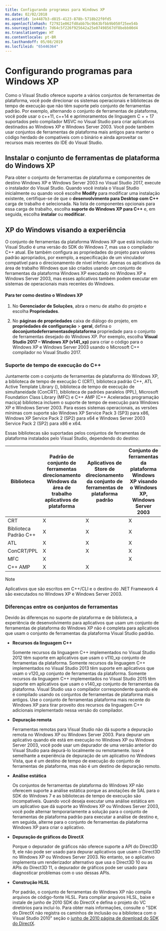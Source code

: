 ```yaml
---
title: Configurando programas para Windows XP
ms.date: 02/02/2018
ms.assetid: 1e4487b3-d815-4123-878b-5718b22f0fd5
ms.openlocfilehash: f27921e062fd8abb7bc9b63bfbb9b050f25ee54b
ms.sourcegitcommit: 7d64c5f226f925642a25e07498567df8bebb00d4
ms.translationtype: HT
ms.contentlocale: pt-BR
ms.lasthandoff: 05/08/2019
ms.locfileid: "65446364"
---
```

# <a name="configuring-programs-for-windows-xp"></a>Configurando programas para Windows XP

Como o Visual Studio oferece suporte a vários conjuntos de ferramentas de plataforma, você pode direcionar os sistemas operacionais e bibliotecas de tempo de execução que não têm suporte pelo conjunto de ferramentas padrão. Por exemplo, alternando o conjunto de ferramentas de plataforma, você pode usar o c++11, c++14 e aprimoramentos de linguagem C + + 17 suportados pelo compilador MSVC no Visual Studio para criar aplicativos destinados ao Windows XP e Windows Server 2003. Você pode também usar conjuntos de ferramentas de plataforma mais antigos para manter o código herdado de compatíveis com o binário e ainda aproveitar os recursos mais recentes do IDE do Visual Studio.

## <a name="install-the-windows-xp-platform-toolset"></a>Instalar o conjunto de ferramentas de plataforma do Windows XP

Para obter o conjunto de ferramentas de plataforma e componentes de destino Windows XP e Windows Server 2003 no Visual Studio 2017, execute o instalador do Visual Studio. Quando você instala o Visual Studio inicialmente ou quando você escolhe **Modify** para modificar uma instalação existente, certifique-se de que o **desenvolvimento para Desktop com C++** carga de trabalho é selecionada. Na lista de componentes opcionais para essa carga de trabalho, escolha **suporte do Windows XP para C++** e, em seguida, escolha **instalar** ou **modificar**.

## <a name="windows-xp-targeting-experience"></a>XP do Windows visando a experiência

O conjunto de ferramentas da plataforma Windows XP que está incluído no Visual Studio é uma versão do SDK do Windows 7, mas usa o compilador C++ atual. Ele também configura as propriedades do projeto para valores padrão apropriados, por exemplo, a especificação de um vinculador compatível para o direcionamento de nível inferior. Apenas os aplicativos da área de trabalho Windows que são criados usando um conjunto de ferramentas da plataforma Windows XP executado no Windows XP e Windows Server 2003, mas esses aplicativos também podem executar em sistemas de operacionais mais recentes do Windows.

#### <a name="to-target-windows-xp"></a>Para ter como destino o Windows XP

1. No **Gerenciador de Soluções**, abra o menu de atalho do projeto e escolha **Propriedades**.

1. No **páginas de propriedades** caixa de diálogo do projeto, em **propriedades de configuração** > **geral**, defina o **doconjuntodeferramentasdeplataforma** propriedade para o conjunto de ferramentas desejado do Windows XP. Por exemplo, escolha **Visual Studio 2017 – Windows XP (v141_xp)** para criar o código para o Windows XP e Windows Server 2003 usando o Microsoft C++ compilador no Visual Studio 2017.

### <a name="c-runtime-support"></a>Suporte de tempo de execução do C++

Juntamente com o conjunto de ferramentas de plataforma do Windows XP, a biblioteca de tempo de execução C (CRT), biblioteca padrão C++, ATL Active Template Library (), biblioteca de tempo de execução de simultaneidade (ConCRT), biblioteca de padrões paralelos (PPL), Microsoft Foundation Class Library (MFC) e C++ AMP (C++ Aceleradas programação maciça) biblioteca incluem o suporte de tempo de execução para Windows XP e Windows Server 2003. Para esses sistemas operacionais, as versões mínimas com suporte são Windows XP Service Pack 3 (SP3) para x86, Windows XP Service Pack 2 (SP2) para x64 e Windows Server 2003 Service Pack 2 (SP2) para x86 e x64.

Essas bibliotecas são suportadas pelos conjuntos de ferramentas de plataforma instalados pelo Visual Studio, dependendo do destino:

|Biblioteca|Padrão de conjunto de ferramentas direcionamento Windows da área de trabalho aplicativos de plataforma|Aplicativos de Store de direcionamento da conjunto de ferramentas de plataforma padrão|Conjunto de ferramentas da plataforma Windows XP visando o Windows XP, Windows Server 2003|
|---|---|---|---|
|CRT|X|X|X|
|Biblioteca Padrão C++|X|X|X|
|ATL|X|X|X|
|ConCRT/PPL|X|X|X|
|MFC|X||X|
|C++ AMP|X|X||

> [!NOTE]
> Aplicativos que são escritos em C++/CLI e o destino do .NET Framework 4 são executados no Windows XP e Windows Server 2003.

### <a name="differences-between-the-toolsets"></a>Diferenças entre os conjuntos de ferramentas

Devido às diferenças no suporte de plataforma e de biblioteca, a experiência de desenvolvimento para aplicativos que usam um conjunto de ferramentas de plataforma do Windows XP não é completa para aplicativos que usam o conjunto de ferramentas da plataforma Visual Studio padrão.

- **Recursos da linguagem C++**

   Somente recursos da linguagem C++ implementados no Visual Studio 2012 têm suporte em aplicativos que usam o v110\_xp conjunto de ferramentas da plataforma. Somente recursos da linguagem C++ implementados no Visual Studio 2013 têm suporte em aplicativos que usam o v120\_xp conjunto de ferramentas da plataforma. Somente recursos da linguagem C++ implementados no Visual Studio 2015 têm suporte em aplicativos que usam o v140\_xp conjunto de ferramentas da plataforma. Visual Studio usa o compilador correspondente quando ele é compilado usando os conjuntos de ferramentas de plataforma mais antigos. Use o conjunto de ferramentas plataforma mais recente do Windows XP para tirar proveito dos recursos da linguagem C++ adicionais implementado nessa versão do compilador.

- **Depuração remota**

   Ferramentas remotas para Visual Studio não dá suporte a depuração remota no Windows XP ou Windows Server 2003. Para depurar um aplicativo quando ele está em execução no Windows XP ou Windows Server 2003, você pode usar um depurador de uma versão anterior do Visual Studio para depurá-lo localmente ou remotamente. Isso é semelhante a experiência de depuração de um aplicativo no Windows Vista, que é um destino de tempo de execução do conjunto de ferramentas de plataforma, mas não é um destino de depuração remoto.

- **Análise estática**

   Os conjuntos de ferramentas de plataforma do Windows XP não oferecem suporte a análise estática porque as anotações de SAL para o SDK do Windows 7 e as bibliotecas de tempo de execução são incompatíveis. Quando você deseja executar uma análise estática em um aplicativo que dá suporte ao Windows XP ou Windows Server 2003, você pode alternar temporariamente a solução para o conjunto de ferramentas de plataforma padrão para executar a análise de destino e, em seguida, alterne para o conjunto de ferramentas da plataforma Windows XP para criar o aplicativo.

- **Depuração de gráficos do DirectX**

   Porque o depurador de gráficos não oferece suporte a API do Direct3D 9, ele não pode ser usado para depurar aplicativos que usam o Direct3D no Windows XP ou Windows Server 2003. No entanto, se o aplicativo implementa um renderizador alternativo que usa o Direct3D 10 ou as APIs do Direct3D 11, o depurador de gráficos pode ser usado para diagnosticar problemas com o uso dessas APIs.

- **Construção HLSL**

   Por padrão, o conjunto de ferramentas do Windows XP não compila arquivos de código-fonte HLSL. Para compilar arquivos HLSL, baixe e instale de junho de 2010 SDK do DirectX e defina o projeto do VC diretórios para incluí-lo. Para obter mais informações, consulte o "SDK do DirectX não registra os caminhos de inclusão ou a biblioteca com o Visual Studio 2010" seção o [junho de 2010 página de download do SDK do DirectX](http://www.microsoft.com/download/details.aspx?displaylang=en&id=6812).
